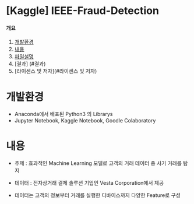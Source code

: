 # [Kaggle] IEEE-Fraud-Detection

#### 개요
1. [개발환경](#개발환경)
2. [내용](#내용)
3. [파일설명](#파일설명)
4. [결과] (#결과)
5. [라이센스 및 저자](#라이센스 및 저자)

# 개발환경<a name="개발환경"></a>
- Anaconda에서 배포된 Python3 의 Librarys
- Jupyter Notebook, Kaggle Notebook, Goodle Colaboratory  
  
# 내용<a name="내용"></a>
- 주제 : 효과적인 Machine Learning 모델로 고객의 거래 데이터 중 사기 거래를 탐지

- 데이터 : 전자상거래 결제 솔루션 기업인 Vesta Corporation에서 제공
- 데이터는 고객의 정보부터 거래를 실행한 디바이스까지 다양한 Feature로 구성

